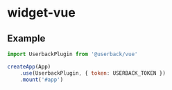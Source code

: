 # widget-vue

## Example

``` javascript
import UserbackPlugin from '@userback/vue'

createApp(App)
    .use(UserbackPlugin, { token: USERBACK_TOKEN })
    .mount('#app')
```
